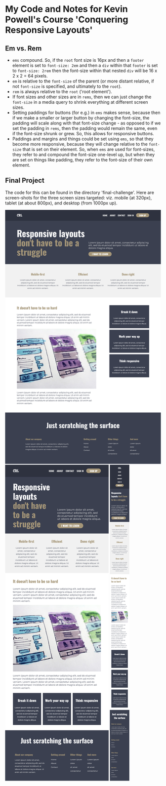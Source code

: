 # My Code and Notes for Kevin Powell's Course 'Conquering Responsive Layouts'

## Em vs. Rem

- `ems` compound. So, if the `root` font size is 16px and then a `footer` element is set to `font-size: 2em` and then a `div` within that `footer` is set to `font-size: 2rem` then the font-size within that nested `div` will be 16 x 2 x 2 = 64 pixels.
- `em` is relative to the `font-size` of the parent (or more distant relative, if not `font-size` is specified, and ultimately to the `root`).
- `rem` is always relative to the `root` ('root element').
- If font sizes and other sizes are in `rems`, then we can just change the `font-size` in a media query to shrink everything at different screen sizes.
- Setting paddings for buttons (for e.g.) in `ems` makes sense, because then if we make a smaller or larger button by changing the font-size, the padding will scale along with that font-size change - as opposed to if we set the padding in `rems`, then the padding would remain the same, even if the font-size shrunk or grew. So, this allows for responsive buttons.
- Paddings and margins and things could be set using `ems`, so that they become more responsive, because they will change relative to the `font-size` that is set on their element. So, when `ems` are used for font-sizes, they refer to and compound the font-size one-level up, but when they are set on things like padding, they refer to the font-size of their own element.

## Final Project

The code for this can be found in the directory 'final-challenge'. Here are screen-shots for the three screen sizes targeted: viz. mobile (at 320px), tablet (at about 800px), and desktop (from 1000px up).

<img src="./final-challenge/Desktop-screen-width.png">

<img src="./final-challenge/Tablet-screen-width.png">

<img src="./final-challenge/Mobile-screen-width.png">
